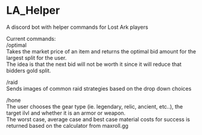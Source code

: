 # LA_Helper
A discord bot with helper commands for Lost Ark players

Current commands:  
/optimal  
Takes the market price of an item and returns the optimal bid amount for the largest split for the user.  
The idea is that the next bid will not be worth it since it will reduce that bidders gold split.


/raid  
Sends images of common raid strategies based on the drop down choices


/hone  
The user chooses the gear type (ie. legendary, relic, ancient, etc..), the target ilvl and whether it is an armor or weapon.  
The worst case, average case and best case material costs for success is returned based on the calculator from maxroll.gg
